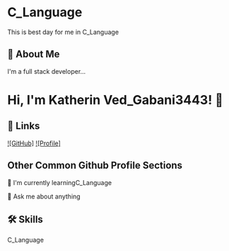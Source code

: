 # C_Language

This is best day for me in C_Language
## 🚀 About Me
I'm a full stack developer...

# Hi, I'm Katherin Ved_Gabani3443! 👋

## 🔗 Links
[![GitHub]](https://github.com/)
[![Profile]](https://github.com/VedGabani)

## Other Common Github Profile Sections
🧠 I'm currently learningC_Language


💬 Ask me about anything

## 🛠 Skills
C_Language
